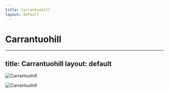 ```yaml
---
title: Carrantuohill
layout: default
---
```

Carrantuohill
==========================================================
---
title: Carrantuohill
layout: default
---

![Carrantuohill](https://www.irelandbeforeyoudie.com/wp-content/uploads/2021/02/carrauntoohil-hike-scaled.jpg)

![Carrantuohill](https://image.geo.de/30138332/t/CO/v3/w1440/r0/-/carrantuohill-1-jpg--78648-.jpg)